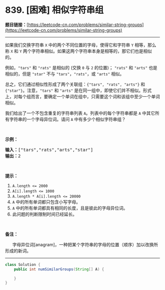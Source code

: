 # 839. [困难] 相似字符串组

**题目链接：**[https://leetcode-cn.com/problems/similar-string-groups](https://leetcode-cn.com/problems/similar-string-groups)

---

<div class="content__1Y2H">
 <div class="notranslate">
  <p>如果我们交换字符串&nbsp;<code>X</code> 中的两个不同位置的字母，使得它和字符串&nbsp;<code>Y</code> 相等，那么称 <code>X</code> 和 <code>Y</code> 两个字符串相似。如果这两个字符串本身是相等的，那它们也是相似的。</p> 
  <p>例如，<code>"tars"</code> 和 <code>"rats"</code> 是相似的 (交换 <code>0</code> 与 <code>2</code> 的位置)；&nbsp;<code>"rats"</code> 和 <code>"arts"</code> 也是相似的，但是 <code>"star"</code> 不与 <code>"tars"</code>，<code>"rats"</code>，或 <code>"arts"</code> 相似。</p> 
  <p>总之，它们通过相似性形成了两个关联组：<code>{"tars", "rats", "arts"}</code> 和 <code>{"star"}</code>。注意，<code>"tars"</code> 和 <code>"arts"</code> 是在同一组中，即使它们并不相似。形式上，对每个组而言，要确定一个单词在组中，只需要这个词和该组中至少一个单词相似。</p> 
  <p>我们给出了一个不包含重复的字符串列表 <code>A</code>。列表中的每个字符串都是 <code>A</code> 中其它所有字符串的一个字母异位词。请问 <code>A</code> 中有多少个相似字符串组？</p> 
  <p>&nbsp;</p> 
  <p><strong>示例：</strong></p> 
  <pre class="language-text"><strong>输入：</strong>["tars","rats","arts","star"]
<strong>输出：</strong>2</pre> 
  <p>&nbsp;</p> 
  <p><strong>提示：</strong></p> 
  <ol> 
   <li><code>A.length &lt;= 2000</code></li> 
   <li><code>A[i].length &lt;= 1000</code></li> 
   <li><code>A.length * A[i].length &lt;= 20000</code></li> 
   <li><code>A</code> 中的所有单词都只包含小写字母。</li> 
   <li><code>A</code> 中的所有单词都具有相同的长度，且是彼此的字母异位词。</li> 
   <li>此问题的判断限制时间已经延长。</li> 
  </ol> 
  <p>&nbsp;</p> 
  <p><strong>备注：</strong></p> 
  <p>&nbsp;&nbsp;&nbsp;&nbsp;&nbsp; 字母异位词[anagram]，一种把某个字符串的字母的位置（顺序）加以改换所形成的新词。</p> 
 </div>
</div>

---

```java
class Solution {
    public int numSimilarGroups(String[] A) {
        
    }
}
```